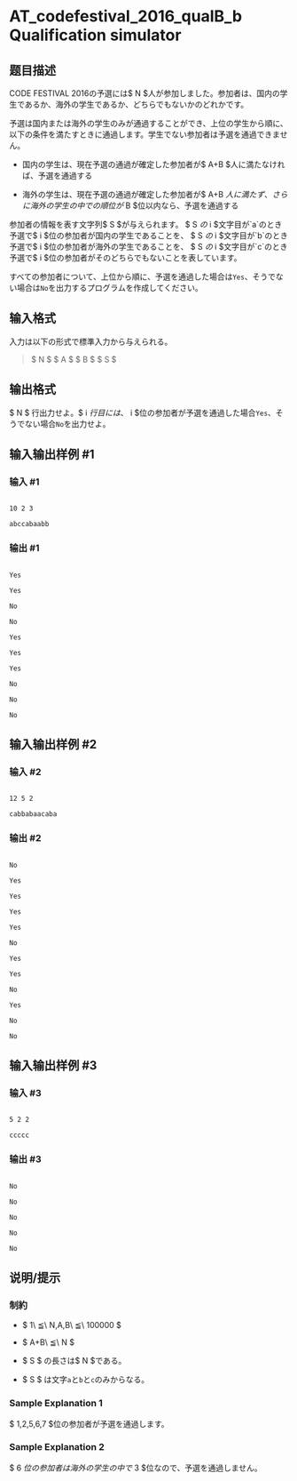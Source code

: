 # AT_codefestival_2016_qualB_b Qualification simulator

## 题目描述

[problemUrl]: https://atcoder.jp/contests/code-festival-2016-qualb/tasks/codefestival_2016_qualB_b

CODE FESTIVAL 2016の予選には$ N $人が参加しました。参加者は、国内の学生であるか、海外の学生であるか、どちらでもないかのどれかです。

予選は国内または海外の学生のみが通過することができ、上位の学生から順に、以下の条件を満たすときに通過します。学生でない参加者は予選を通過できません。

- 国内の学生は、現在予選の通過が確定した参加者が$ A+B $人に満たなければ、予選を通過する
- 海外の学生は、現在予選の通過が確定した参加者が$ A+B $人に満たず、さらに海外の学生の中での順位が$ B $位以内なら、予選を通過する

参加者の情報を表す文字列$ S $が与えられます。 $ S $の$ i $文字目が`a`のとき予選で$ i $位の参加者が国内の学生であることを、 $ S $の$ i $文字目が`b`のとき予選で$ i $位の参加者が海外の学生であることを、 $ S $の$ i $文字目が`c`のとき予選で$ i $位の参加者がそのどちらでもないことを表しています。

すべての参加者について、上位から順に、予選を通過した場合は`Yes`、そうでない場合は`No`を出力するプログラムを作成してください。

## 输入格式

入力は以下の形式で標準入力から与えられる。

> $ N $ $ A $ $ B $ $ S $

## 输出格式

$ N $ 行出力せよ。$ i $行目には、$ i $位の参加者が予選を通過した場合`Yes`、そうでない場合`No`を出力せよ。

## 输入输出样例 #1

### 输入 #1

```
10 2 3
abccabaabb
```

### 输出 #1

```
Yes
Yes
No
No
Yes
Yes
Yes
No
No
No
```

## 输入输出样例 #2

### 输入 #2

```
12 5 2
cabbabaacaba
```

### 输出 #2

```
No
Yes
Yes
Yes
Yes
No
Yes
Yes
No
Yes
No
No
```

## 输入输出样例 #3

### 输入 #3

```
5 2 2
ccccc
```

### 输出 #3

```
No
No
No
No
No
```

## 说明/提示

### 制約

- $ 1\ ≦\ N,A,B\ ≦\ 100000 $
- $ A+B\ ≦\ N $
- $ S $ の長さは$ N $である。
- $ S $ は文字`a`と`b`と`c`のみからなる。

### Sample Explanation 1

$ 1,2,5,6,7 $位の参加者が予選を通過します。

### Sample Explanation 2

$ 6 $位の参加者は海外の学生の中で$ 3 $位なので、予選を通過しません。